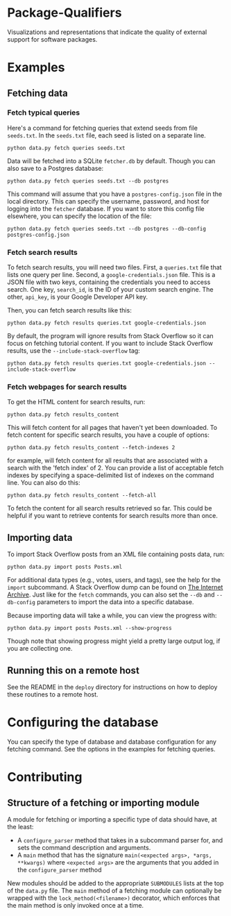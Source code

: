 # Package-Qualifiers

Visualizations and representations that indicate the quality of external support for software packages.

# Examples

## Fetching data

### Fetch typical queries

Here's a command for fetching queries that extend seeds from file `seeds.txt`.
In the `seeds.txt` file, each seed is listed on a separate line.

    python data.py fetch queries seeds.txt

Data will be fetched into a SQLite `fetcher.db` by default.
Though you can also save to a Postgres database:

    python data.py fetch queries seeds.txt --db postgres 

This command will assume that you have a `postgres-config.json` file in the local directory.
This can specify the username, password, and host for logging into the `fetcher` database.
If you want to store this config file elsewhere, you can specify the location of the file:

    python data.py fetch queries seeds.txt --db postgres --db-config postgres-config.json

### Fetch search results

To fetch search results, you will need two files.
First, a `queries.txt` file that lists one query per line.
Second, a `google-credentials.json` file.
This is a JSON file with two keys, containing the credentials you need to access search.
One key, `search_id`, is the ID of your custom search engine.
The other, `api_key`, is your Google Developer API key.

Then, you can fetch search results like this:

    python data.py fetch results queries.txt google-credentials.json

By default, the program will ignore results from Stack Overflow so it can focus on fetching tutorial content.
If you want to include Stack Overflow results, use the `--include-stack-overflow` tag:

    python data.py fetch results queries.txt google-credentials.json --include-stack-overflow

### Fetch webpages for search results

To get the HTML content for search results, run:

    python data.py fetch results_content

This will fetch content for all pages that haven't yet been downloaded.
To fetch content for specific search results, you have a couple of options:

    python data.py fetch results_content --fetch-indexes 2

for example, will fetch content for all results that are associated with a search with the 'fetch index' of 2.
You can provide a list of acceptable fetch indexes by specifying a space-delimited list of indexes on the command line.
You can also do this:

    python data.py fetch results_content --fetch-all

To fetch the content for all search results retrieved so far.
This could be helpful if you want to retrieve contents for search results more than once.

## Importing data

To import Stack Overflow posts from an XML file containing posts data, run:

    python data.py import posts Posts.xml

For additional data types (e.g., votes, users, and tags), see the help for the `import` subcommand.
A Stack Overflow dump can be found on [The Internet Archive](https://archive.org/details/stackexchange).
Just like for the `fetch` commands, you can also set the `--db` and `--db-config` parameters to import the data into a specific database.

Because importing data will take a while, you can view the progress with:

    python data.py import posts Posts.xml --show-progress

Though note that showing progress might yield a pretty large output log, if you are collecting one.

## Running this on a remote host

See the README in the `deploy` directory for instructions on how to deploy these routines to a remote host.

# Configuring the database

You can specify the type of database and database configuration for any fetching command.
See the options in the examples for fetching queries.

# Contributing

## Structure of a fetching or importing module

A module for fetching or importing a specific type of data should have, at the least:
* A `configure_parser` method that takes in a subcommand parser for, and sets the command description and arguments.
* A `main` method that has the signature `main(<expected args>, *args, **kwargs)` where `<expected args>` are the arguments that you added in the `configure_parser` method

New modules should be added to the appropriate `SUBMODULES` lists at the top of the `data.py` file.
The `main` method of a fetching module can optionally be wrapped with the `lock_method(<filename>)` decorator, which enforces that the main method is only invoked once at a time.
